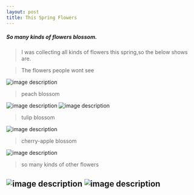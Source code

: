 ```yaml
---
layout: post
title: This Spring Flowers
---
```


##### So many kinds of flowers blossom.

> I was collecting all kinds of flowers this spring,so the below shows are.

> The flowers people wont see

![image description](/asset/springflowers2016/flowers_invisible_1000.jpg)
> peach blossom

![image description](/asset/springflowers2016/peach_flowers1.jpg)
![image description](/asset/springflowers2016/peach_flower2.jpg)
> tulip blossom

![image description](/asset/springflowers2016/tulip_flowers.jpg)
> cherry-apple blossom

![image description](/asset/springflowers2016/cherry_apple_flowers.jpg)
> so many kinds of other flowers

![image description](/asset/springflowers2016/all_kinds_of_flowers.jpg)
![image description](/asset/springflowers2016/all_kinds_of_flowers2.jpg)
---



